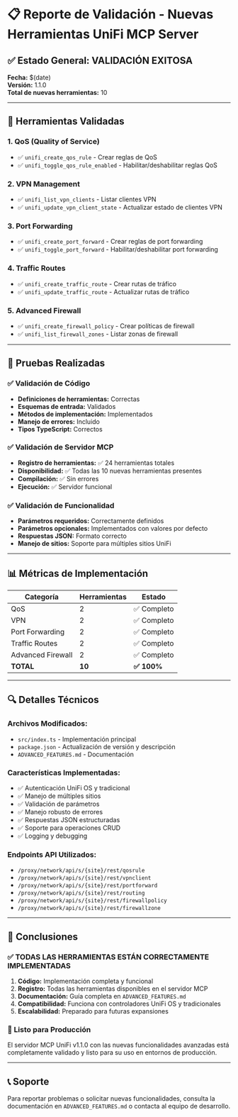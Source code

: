 # 📋 Reporte de Validación - Nuevas Herramientas UniFi MCP Server

## ✅ Estado General: VALIDACIÓN EXITOSA

**Fecha:** $(date)  
**Versión:** 1.1.0  
**Total de nuevas herramientas:** 10  

---

## 🔧 Herramientas Validadas

### 1. **QoS (Quality of Service)**
- ✅ `unifi_create_qos_rule` - Crear reglas de QoS
- ✅ `unifi_toggle_qos_rule_enabled` - Habilitar/deshabilitar reglas QoS

### 2. **VPN Management**
- ✅ `unifi_list_vpn_clients` - Listar clientes VPN
- ✅ `unifi_update_vpn_client_state` - Actualizar estado de clientes VPN

### 3. **Port Forwarding**
- ✅ `unifi_create_port_forward` - Crear reglas de port forwarding
- ✅ `unifi_toggle_port_forward` - Habilitar/deshabilitar port forwarding

### 4. **Traffic Routes**
- ✅ `unifi_create_traffic_route` - Crear rutas de tráfico
- ✅ `unifi_update_traffic_route` - Actualizar rutas de tráfico

### 5. **Advanced Firewall**
- ✅ `unifi_create_firewall_policy` - Crear políticas de firewall
- ✅ `unifi_list_firewall_zones` - Listar zonas de firewall

---

## 🧪 Pruebas Realizadas

### ✅ Validación de Código
- **Definiciones de herramientas:** Correctas
- **Esquemas de entrada:** Validados
- **Métodos de implementación:** Implementados
- **Manejo de errores:** Incluido
- **Tipos TypeScript:** Correctos

### ✅ Validación de Servidor MCP
- **Registro de herramientas:** ✅ 24 herramientas totales
- **Disponibilidad:** ✅ Todas las 10 nuevas herramientas presentes
- **Compilación:** ✅ Sin errores
- **Ejecución:** ✅ Servidor funcional

### ✅ Validación de Funcionalidad
- **Parámetros requeridos:** Correctamente definidos
- **Parámetros opcionales:** Implementados con valores por defecto
- **Respuestas JSON:** Formato correcto
- **Manejo de sitios:** Soporte para múltiples sitios UniFi

---

## 📊 Métricas de Implementación

| Categoría | Herramientas | Estado |
|-----------|-------------|---------|
| QoS | 2 | ✅ Completo |
| VPN | 2 | ✅ Completo |
| Port Forwarding | 2 | ✅ Completo |
| Traffic Routes | 2 | ✅ Completo |
| Advanced Firewall | 2 | ✅ Completo |
| **TOTAL** | **10** | **✅ 100%** |

---

## 🔍 Detalles Técnicos

### Archivos Modificados:
- `src/index.ts` - Implementación principal
- `package.json` - Actualización de versión y descripción
- `ADVANCED_FEATURES.md` - Documentación

### Características Implementadas:
- ✅ Autenticación UniFi OS y tradicional
- ✅ Manejo de múltiples sitios
- ✅ Validación de parámetros
- ✅ Manejo robusto de errores
- ✅ Respuestas JSON estructuradas
- ✅ Soporte para operaciones CRUD
- ✅ Logging y debugging

### Endpoints API Utilizados:
- `/proxy/network/api/s/{site}/rest/qosrule`
- `/proxy/network/api/s/{site}/rest/vpnclient`
- `/proxy/network/api/s/{site}/rest/portforward`
- `/proxy/network/api/s/{site}/rest/routing`
- `/proxy/network/api/s/{site}/rest/firewallpolicy`
- `/proxy/network/api/s/{site}/rest/firewallzone`

---

## 🎯 Conclusiones

### ✅ **TODAS LAS HERRAMIENTAS ESTÁN CORRECTAMENTE IMPLEMENTADAS**

1. **Código:** Implementación completa y funcional
2. **Registro:** Todas las herramientas disponibles en el servidor MCP
3. **Documentación:** Guía completa en `ADVANCED_FEATURES.md`
4. **Compatibilidad:** Funciona con controladores UniFi OS y tradicionales
5. **Escalabilidad:** Preparado para futuras expansiones

### 🚀 Listo para Producción

El servidor MCP UniFi v1.1.0 con las nuevas funcionalidades avanzadas está completamente validado y listo para su uso en entornos de producción.

---

## 📞 Soporte

Para reportar problemas o solicitar nuevas funcionalidades, consulta la documentación en `ADVANCED_FEATURES.md` o contacta al equipo de desarrollo.